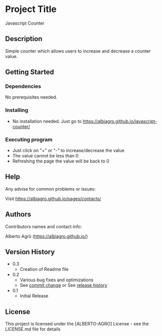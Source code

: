 # Project Title

Javascript Counter

## Description

Simple counter which allows users to increase and decrease a counter value.

## Getting Started

### Dependencies

No prerequisites needed.   

### Installing

* No installation needed. Just go to https://albiagro.github.io/javascript-counter/

### Executing program

* Just click on "+" or "-" to increase/decrease the value
* The value cannot be less than 0
* Refreshing the page the value will be back to 0

## Help

Any advise for common problems or issues:

Visit https://albiagro.github.io/pages/contacts/

## Authors

Contributors names and contact info:

Alberto Agrò (https://albiagro.github.io/)

## Version History

* 0.3
    * Creation of Readme file
* 0.2
    * Various bug fixes and optimizations
    * See [commit change]() or See [release history]()
* 0.1
    * Initial Release

## License

This project is licensed under the [ALBERTO-AGRO] License - see the LICENSE.md file for details
